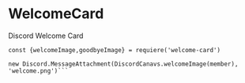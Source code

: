 # WelcomeCard
 Discord Welcome Card

```
const {welcomeImage,goodbyeImage} = requiere('welcome-card')

new Discord.MessageAttachment(DiscordCanavs.welcomeImage(member), 'welcome.png')```